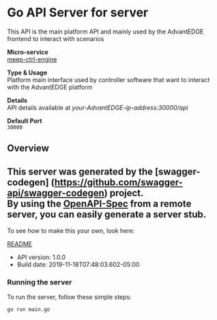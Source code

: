 # Go API Server for server

This API is the main platform API and mainly used by the AdvantEDGE frontend to interact with scenarios <p>**Micro-service**<br>[meep-ctrl-engine](https://github.com/InterDigitalInc/AdvantEDGE/tree/master/go-apps/meep-ctrl-engine) <p>**Type & Usage**<br>Platform main interface used by controller software that want to interact with the AdvantEDGE platform <p>**Details**<br>API details available at _your-AdvantEDGE-ip-address:30000/api_ <p>**Default Port**<br>`30000` 

## Overview
This server was generated by the [swagger-codegen]
(https://github.com/swagger-api/swagger-codegen) project.  
By using the [OpenAPI-Spec](https://github.com/OAI/OpenAPI-Specification) from a remote server, you can easily generate a server stub.  
-

To see how to make this your own, look here:

[README](https://github.com/swagger-api/swagger-codegen/blob/master/README.md)

- API version: 1.0.0
- Build date: 2019-11-18T07:48:03.602-05:00


### Running the server
To run the server, follow these simple steps:

```
go run main.go
```

